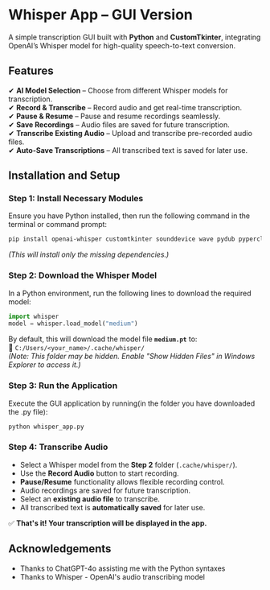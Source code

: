 # **Whisper App – GUI Version**  

A simple transcription GUI built with **Python** and **CustomTkinter**, integrating OpenAI’s Whisper model for high-quality speech-to-text conversion.  

## **Features**  

✔ **AI Model Selection** – Choose from different Whisper models for transcription.  
✔ **Record & Transcribe** – Record audio and get real-time transcription.  
✔ **Pause & Resume** – Pause and resume recordings seamlessly.  
✔ **Save Recordings** – Audio files are saved for future transcription.  
✔ **Transcribe Existing Audio** – Upload and transcribe pre-recorded audio files.  
✔ **Auto-Save Transcriptions** – All transcribed text is saved for later use.  

## **Installation and Setup**  

### **Step 1: Install Necessary Modules**  
Ensure you have Python installed, then run the following command in the terminal or command prompt:  

```sh
pip install openai-whisper customtkinter sounddevice wave pydub pyperclip
```
_(This will install only the missing dependencies.)_  

### **Step 2: Download the Whisper Model**  
In a Python environment, run the following lines to download the required model:  

```python
import whisper
model = whisper.load_model("medium")
```  

By default, this will download the model file **`medium.pt`** to:  
📂 `C:/Users/<your_name>/.cache/whisper/`  
_(Note: This folder may be hidden. Enable "Show Hidden Files" in Windows Explorer to access it.)_  

### **Step 3: Run the Application**  
Execute the GUI application by running(in the folder you have downloaded the .py file):  
```sh
python whisper_app.py
```

### **Step 4: Transcribe Audio**  
- Select a Whisper model from the **Step 2** folder (`.cache/whisper/`).  
- Use the **Record Audio** button to start recording.  
- **Pause/Resume** functionality allows flexible recording control.  
- Audio recordings are saved for future transcription.  
- Select an **existing audio file** to transcribe.  
- All transcribed text is **automatically saved** for later use.  

✅ **That's it! Your transcription will be displayed in the app.**  

## **Acknowledgements**
- Thanks to ChatGPT-4o assisting me with the Python syntaxes
- Thanks to Whisper - OpenAI's audio transcribing model
